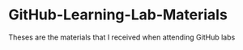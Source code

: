# GitHub-Learning-Lab-Materials
Theses are the materials that I received when attending GitHub labs
